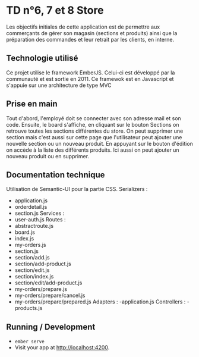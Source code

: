# TD n°6, 7 et 8 Store

Les objectifs initiales de cette application est de permettre aux commerçants de gérer son magasin (sections et produits) 
ainsi que la préparation des commandes et leur retrait par les clients, en interne. 


## Technologie utilisé
Ce projet utilise le framework EmberJS. Celui-ci est développé par la communauté et est sortie en 2011.
Ce framewok est en Javascript et s'appuie sur une architecture de type MVC 


## Prise en main
Tout d'abord, l'employé doit se connecter avec son adresse mail et son code.
Ensuite, le board s'affiche, en cliquant sur le bouton Sections on retrouve toutes les sections différentes du store.
On peut supprimer une section mais c'est aussi sur cette page que l'utilisateur peut ajouter une nouvelle section ou un nouveau produit.
En appuyant sur le bouton d'édition on accède à la liste des différents produits. Ici aussi on peut ajouter un nouveau produit ou en supprimer.

## Documentation technique
Utilisation de Semantic-UI pour la partie CSS.
Serializers :
- application.js
- orderdetail.js
- section.js
Services :
- user-auth.js
Routes :
- abstractroute.js
- board.js
- index.js
- my-orders.js
- section.js
- section/add.js
- section/add-product.js
- section/edit.js
- section/index.js
- section/edit/add-product.js
- my-orders/prepare.js
- my-orders/prepare/cancel.js
- my-orders/prepare/prepared.js
Adapters :
-application.js
Controllers :
-products.js

## Running / Development

* `ember serve`
* Visit your app at [http://localhost:4200](http://localhost:4200).


